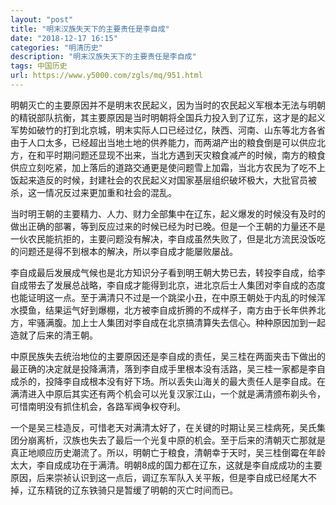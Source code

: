 ```yaml
---
layout: "post"
title: "明末汉族失天下的主要责任是李自成"
date: "2018-12-17 16:15"
categories: "明清历史"
description: "明末汉族失天下的主要责任是李自成"
tags: 中国历史
url: https://www.y5000.com/zgls/mq/951.html
---
```






明朝灭亡的主要原因并不是明末农民起义，因为当时的农民起义军根本无法与明朝的精锐部队抗衡，其主要原因是当时明朝将全国兵力投入到了辽东，这才是的起义军势如破竹的打到北京城，明末实际人口已经过亿，陕西、河南、山东等北方各省由于人口太多，已经超出当地土地的供养能力，而两湖产出的粮食倒是可以供应北方，在和平时期问题还显现不出来，当北方遇到天灾粮食减产的时候，南方的粮食供应立刻吃紧，加上落后的道路交通更是使问题雪上加霜，当北方农民为了吃不上饭起来造反的时候，封建社会的农民起义对国家基层组织破坏极大，大批官员被杀，这一情况反过来更加重和社会的混乱。

当时明王朝的主要精力、人力、财力全部集中在辽东，起义爆发的时候没有及时的做出正确的部署，等到反应过来的时候已经为时已晚。但是一个王朝的力量还不是一伙农民能抗拒的，主要问题没有解决，李自成虽然失败了，但是北方流民没饭吃的问题还是得不到根本的解决，所以李自成才能屡败屡战。

李自成最后发展成气候也是北方知识分子看到明王朝大势已去，转投李自成，给李自成带去了发展总战略，李自成才能得到北京，进北京后士人集团对李自成的态度也能证明这一点。至于满清只不过是一个跳梁小丑，在中原王朝处于内乱的时候浑水摸鱼，结果运气好到爆棚，北方被李自成折腾的不成样子，南方由于长年供养北方，牢骚满腹。加上士人集团对李自成在北京搞清算失去信心。种种原因加到一起造就了后来的清王朝。

中原民族失去统治地位的主要原因还是李自成的责任，吴三桂在两面夹击下做出的最正确的决定就是投降满清，落到李自成手里根本没有活路，吴三桂一家都是李自成杀的，投降李自成根本没有好下场。所以丢失山海关的最大责任人是李自成。在满清进入中原后其实还有两个机会可以光复汉家江山，一个就是满清颁布剃头令，可惜南明没有抓住机会，各路军阀争权夺利。

一个是吴三桂造反，可惜老天对满清太好了，在关键的时期让吴三桂病死，吴氏集团分崩离析，汉族也失去了最后一个光复中原的机会。至于后来的清朝灭亡那就是真正地顺应历史潮流了。所以，明朝亡于粮食，清朝幸于天时，吴三桂倒霉在年龄太大，李自成成功在于满清。明朝8成的国力都在辽东，这就是李自成成功的主要原因，后来崇祯认识到这一点后，调辽东军队入关平叛，但是李自成已经尾大不掉，辽东精锐的辽东铁骑只是暂缓了明朝的灭亡时间而已。
